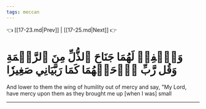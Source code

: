 ```yaml
---
tags: meccan
---
```


👈 [[17-23.md|Prev]] | [[17-25.md|Next]] 👉

# وَٱخۡفِضۡ لَهُمَا جَنَاحَ ٱلذُّلِّ مِنَ ٱلرَّحۡمَةِ وَقُل رَّبِّ ٱرۡحَمۡهُمَا كَمَا رَبَّيَانِي صَغِيرٗا

And lower to them the wing of humility out of mercy and say, "My Lord, have mercy upon them as they brought me up [when I was] small

---

